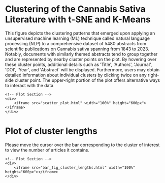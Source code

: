 <body>
    <!-- Layout Description Section -->
    <div>
            <h1>Clustering of the Cannabis Sativa Literature with t-SNE and K-Means</h1>
        <p>
            This figure depicts the clustering patterns that emerged upon applying an unsupervised machine learning (ML) technique called natural language processing (NLP) to a comprehensive dataset of 5480 abstracts from scientific publications on Cannabis sativa spanning from 1843 to 2023. Notably, documents with similarly themed abstracts tend to group together and are represented by nearby cluster points on the plot. By hovering over these cluster points, additional details such as 'Title', 'Authors', 'Journal', 'DOI', 'Year', and 'Abstract' will be displayed. Furthermore, users may obtain detailed information about individual clusters by clicking twice on any right-side cluster point. The upper-right portion of the plot offers alternative ways to interact with the data.
        </p>
    </div>
    
    <!-- Plot Section -->
    <div>
        <iframe src="scatter_plot.html" width="100%" height="600px"></iframe>
    </div>
</body>
</html>
<html>
<head>
    <title>Clusters Length</title>
</head>
<body>
    <!-- Layout Description Section -->
    <div>
        <h1>Plot of cluster lengths</h1>
        <p>
            Please move the cursor over the bar corresponding to the cluster of interest to view the number of articles it contains.
        </p>
    </div>
    
    <!-- Plot Section -->
    <div>
        <iframe src="bar_fig_cluster_lengths.html" width="100%" height="600px"></iframe>
    </div>
</body>
</html>
